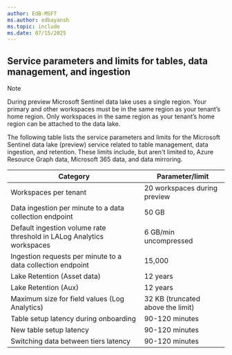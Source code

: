```yaml
---
author: EdB-MSFT
ms.author: edbayansh
ms.topic: include
ms.date: 07/15/2025
---
```


## Service parameters and limits for tables, data management, and ingestion

> [!NOTE] 
> During preview Microsoft Sentinel data lake uses a single region. Your primary and other workspaces must be in the same region as your tenant’s home region. Only workspaces in the same region as your tenant’s home region can be attached to the data lake.

The following table lists the service parameters and limits for the Microsoft Sentinel data lake (preview) service related to table management, data ingestion, and retention. These limits include, but aren't limited to, Azure Resource Graph data, Microsoft 365 data, and data mirroring.

| Category                                         | Parameter/limit                              |
|--------------------------------------------------|----------------------------------------------|
| Workspaces per tenant                             | 20 workspaces during preview                 |
| Data ingestion per minute to a data collection endpoint    | 50 GB                              |
| Default ingestion volume rate threshold in LALog Analytics workspaces | 6 GB/min uncompressed   |
| Ingestion requests per minute to a data collection endpoint | 15,000                            |
| Lake Retention (Asset data)                       | 12 years                                    |
| Lake Retention (Aux)                              | 12 years                                    |
| Maximum size for field values (Log Analytics)     | 32 KB (truncated above the limit)           |
| Table setup latency during onboarding              | 90-120 minutes                             |
| New table setup latency                            | 90-120 minutes                             |
| Switching data between tiers latency               | 90-120 minutes                             |
